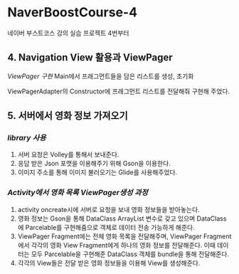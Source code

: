 # NaverBoostCourse-4
네이버 부스트코스 강의 실습 프로젝트 4번부터

## 4. Navigation View 활용과 ViewPager 
*ViewPager 구현*
Main에서 프래그먼트들을 담은 리스트를 생성, 초기화

ViewPagerAdapter의 Constructor에 프래그먼트 리스트를 전달해줘 구현해 주었다.

## 5. 서버에서 영화 정보 가져오기
### *library 사용*
1. 서버 요청은 Volley를 통해서 보내준다.
2. 응답 받은 Json 포맷을 이용해주기 위해 Gson을 이용한다.
3. 이미지 주소를 통해 이미지 불러오기는 Glide를 사용해주었다.

### *Activity에서 영화 목록 ViewPager생성 과정*
1. activity oncreate시에 서버로 요청을 보내 영화 정보들을 받아놓는다.
2. 영화 정보는 Gson을 통해 DataClass ArrayList 변수로 갖고 있으며 DataClass에 Parcelable를 구현해줌으로 객체로 데이터 전송 가능하게 해준다.
3. ViewPager Fragment에는 전체 영화 목록을 전달해주며, ViewPager Fragment에서 각각의 영화 View Fragment에게 하나의 영화 정보를 전달해준다.
  이때 데이터는 모두 Parcelable을 구현해준 DataClass 객체를 bundle을 통해 전달해준다.
4. 각각의 View들은 전달 받은 영화 정보들을 이용해 View를 생성해준다.

